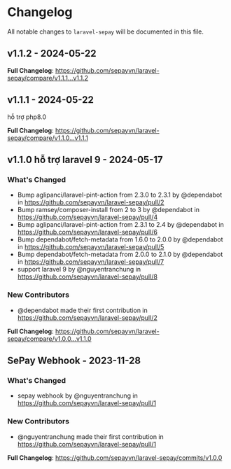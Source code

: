 # Changelog

All notable changes to `laravel-sepay` will be documented in this file.

## v1.1.2 - 2024-05-22

**Full Changelog**: https://github.com/sepayvn/laravel-sepay/compare/v1.1.1...v1.1.2

## v1.1.1 - 2024-05-22

hỗ trợ php8.0

**Full Changelog**: https://github.com/sepayvn/laravel-sepay/compare/v1.1.0...v1.1.1

## v1.1.0 hỗ trợ laravel 9 - 2024-05-17

### What's Changed

* Bump aglipanci/laravel-pint-action from 2.3.0 to 2.3.1 by @dependabot in https://github.com/sepayvn/laravel-sepay/pull/2
* Bump ramsey/composer-install from 2 to 3 by @dependabot in https://github.com/sepayvn/laravel-sepay/pull/4
* Bump aglipanci/laravel-pint-action from 2.3.1 to 2.4 by @dependabot in https://github.com/sepayvn/laravel-sepay/pull/6
* Bump dependabot/fetch-metadata from 1.6.0 to 2.0.0 by @dependabot in https://github.com/sepayvn/laravel-sepay/pull/5
* Bump dependabot/fetch-metadata from 2.0.0 to 2.1.0 by @dependabot in https://github.com/sepayvn/laravel-sepay/pull/7
* support laravel 9 by @nguyentranchung in https://github.com/sepayvn/laravel-sepay/pull/8

### New Contributors

* @dependabot made their first contribution in https://github.com/sepayvn/laravel-sepay/pull/2

**Full Changelog**: https://github.com/sepayvn/laravel-sepay/compare/v1.0.0...v1.1.0

## SePay Webhook - 2023-11-28

### What's Changed

* sepay webhook by @nguyentranchung in https://github.com/sepayvn/laravel-sepay/pull/1

### New Contributors

* @nguyentranchung made their first contribution in https://github.com/sepayvn/laravel-sepay/pull/1

**Full Changelog**: https://github.com/sepayvn/laravel-sepay/commits/v1.0.0
